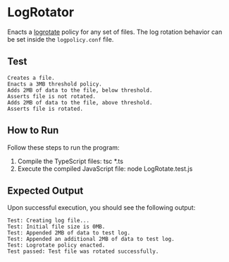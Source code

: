 # LogRotator
Enacts a [logrotate](https://linux.die.net/man/8/logrotate) policy for any set of files.
The log rotation behavior can be set inside the `logpolicy.conf` file. 

## Test
```
Creates a file.
Enacts a 3MB threshold policy.
Adds 2MB of data to the file, below threshold.
Asserts file is not rotated.
Adds 2MB of data to the file, above threshold.
Asserts file is rotated.
```

## How to Run
Follow these steps to run the program:
1. Compile the TypeScript files: tsc *.ts
2. Execute the compiled JavaScript file: node LogRotate.test.js

## Expected Output
Upon successful execution, you should see the following output:
```
Test: Creating log file...
Test: Initial file size is 0MB.
Test: Appended 2MB of data to test log.
Test: Appended an additional 2MB of data to test log.
Test: Logrotate policy enacted.
Test passed: Test file was rotated successfully.
```
